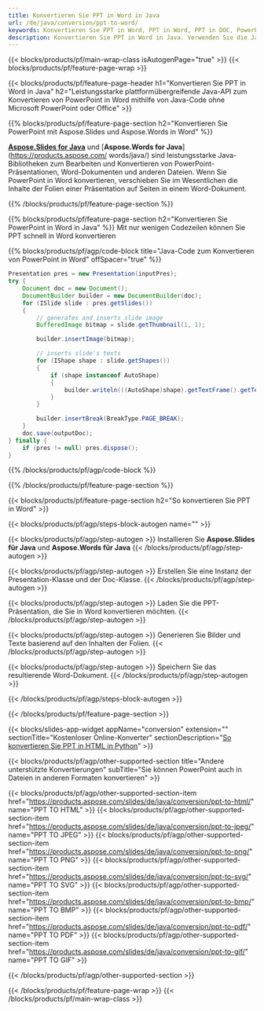 ```yaml
---
title: Konvertieren Sie PPT in Word in Java
url: /de/java/conversion/ppt-to-word/
keywords: Konvertieren Sie PPT in Word, PPT in Word, PPT in DOC, PowerPoint in Word, Java-API, Java-Bibliothek
description: Konvertieren Sie PPT in Word in Java. Verwenden Sie die Java-Bibliotheks-API, um PowerPoint in Word zu konvertieren
---
```


{{< blocks/products/pf/main-wrap-class isAutogenPage="true" >}}
{{< blocks/products/pf/feature-page-wrap >}}

{{< blocks/products/pf/feature-page-header h1="Konvertieren Sie PPT in Word in Java" h2="Leistungsstarke plattformübergreifende Java-API zum Konvertieren von PowerPoint in Word mithilfe von Java-Code ohne Microsoft PowerPoint oder Office" >}}

{{% blocks/products/pf/feature-page-section h2="Konvertieren Sie PowerPoint mit Aspose.Slides und Aspose.Words in Word" %}}

[**Aspose.Slides for Java**](https://products.aspose.com/slides/de/java/) und [**Aspose.Words for Java**](https://products.aspose.com/ words/java/) sind leistungsstarke Java-Bibliotheken zum Bearbeiten und Konvertieren von PowerPoint-Präsentationen, Word-Dokumenten und anderen Dateien. Wenn Sie PowerPoint in Word konvertieren, verschieben Sie im Wesentlichen die Inhalte der Folien einer Präsentation auf Seiten in einem Word-Dokument.

{{% /blocks/products/pf/feature-page-section %}}




{{% blocks/products/pf/feature-page-section  h2="Konvertieren Sie PowerPoint in Word in Java" %}}
Mit nur wenigen Codezeilen können Sie PPT schnell in Word konvertieren

{{% blocks/products/pf/agp/code-block title="Java-Code zum Konvertieren von PowerPoint in Word" offSpacer="true" %}}
```java
Presentation pres = new Presentation(inputPres);
try {
    Document doc = new Document();
    DocumentBuilder builder = new DocumentBuilder(doc);
    for (ISlide slide : pres.getSlides())
    {
        // generates and inserts slide image
        BufferedImage bitmap = slide.getThumbnail(1, 1);

        builder.insertImage(bitmap);

        // inserts slide's texts
        for (IShape shape : slide.getShapes())
        {
            if (shape instanceof AutoShape)
            {
                builder.writeln(((AutoShape)shape).getTextFrame().getText());
            }
        }

        builder.insertBreak(BreakType.PAGE_BREAK);
    }
    doc.save(outputDoc);
} finally {
    if (pres != null) pres.dispose();
}
```
{{% /blocks/products/pf/agp/code-block %}}

{{% /blocks/products/pf/feature-page-section %}}




{{< blocks/products/pf/feature-page-section  h2="So konvertieren Sie PPT in Word" >}}


{{< blocks/products/pf/agp/steps-block-autogen name="" >}}


{{< blocks/products/pf/agp/step-autogen >}}
Installieren Sie **Aspose.Slides für Java** und **Aspose.Words für Java** 
{{< /blocks/products/pf/agp/step-autogen >}}

{{< blocks/products/pf/agp/step-autogen >}}
Erstellen Sie eine Instanz der Presentation-Klasse und der Doc-Klasse.
{{< /blocks/products/pf/agp/step-autogen >}}

{{< blocks/products/pf/agp/step-autogen >}}
Laden Sie die PPT-Präsentation, die Sie in Word konvertieren möchten.
{{< /blocks/products/pf/agp/step-autogen >}}

{{< blocks/products/pf/agp/step-autogen >}}
Generieren Sie Bilder und Texte basierend auf den Inhalten der Folien.
{{< /blocks/products/pf/agp/step-autogen >}}

{{< blocks/products/pf/agp/step-autogen >}}
Speichern Sie das resultierende Word-Dokument.
{{< /blocks/products/pf/agp/step-autogen >}}


{{< /blocks/products/pf/agp/steps-block-autogen >}}


{{< /blocks/products/pf/feature-page-section >}}




{{< blocks/slides-app-widget  appName="conversion" extension="" sectionTitle="Kostenloser Online-Konverter" sectionDescription="[So konvertieren Sie PPT in HTML in Python](https://products.aspose.com/slides/de/python-net/conversion/ppt-to-html/)" >}}

{{< blocks/products/pf/agp/other-supported-section title="Andere unterstützte Konvertierungen" subTitle="Sie können PowerPoint auch in Dateien in anderen Formaten konvertieren" >}}


{{< blocks/products/pf/agp/other-supported-section-item href="https://products.aspose.com/slides/de/java/conversion/ppt-to-html/" name="PPT TO HTML" >}}
{{< blocks/products/pf/agp/other-supported-section-item href="https://products.aspose.com/slides/de/java/conversion/ppt-to-jpeg/" name="PPT TO JPEG" >}}
{{< blocks/products/pf/agp/other-supported-section-item href="https://products.aspose.com/slides/de/java/conversion/ppt-to-png/" name="PPT TO PNG" >}}
{{< blocks/products/pf/agp/other-supported-section-item href="https://products.aspose.com/slides/de/java/conversion/ppt-to-svg/" name="PPT TO SVG" >}}
{{< blocks/products/pf/agp/other-supported-section-item href="https://products.aspose.com/slides/de/java/conversion/ppt-to-bmp/" name="PPT TO BMP" >}}
{{< blocks/products/pf/agp/other-supported-section-item href="https://products.aspose.com/slides/de/java/conversion/ppt-to-pdf/" name="PPT TO PDF" >}}
{{< blocks/products/pf/agp/other-supported-section-item href="https://products.aspose.com/slides/de/java/conversion/ppt-to-gif/" name="PPT TO GIF" >}}



{{< /blocks/products/pf/agp/other-supported-section >}}

{{< /blocks/products/pf/feature-page-wrap >}}
{{< /blocks/products/pf/main-wrap-class >}}